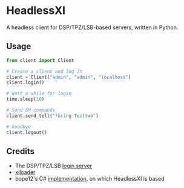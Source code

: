 # HeadlessXI
A headless client for DSP/TPZ/LSB-based servers, written in Python.

## Usage
```py
from client import Client

# Create a client and log in
client = Client("admin", "admin", "localhost")
client.login()

# Wait a while for login
time.sleep(10)

# Send GM commands
client.send_tell("!bring Testtwo")

# Goodbye
client.logout()
```

## Credits
- The DSP/TPZ/LSB [login server](https://github.com/LandSandBoat/server/tree/base/src/login)
- [xiloader](https://github.com/LandSandBoat/xiloader)
- bope12's C# [implementation](https://github.com/bope12/PacketFFXI), on which HeadlessXI is based
